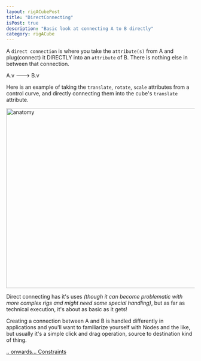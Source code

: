 ```yaml
---
layout: rigACubePost
title: "DirectConnecting"
isPost: true
description: "Basic look at connecting A to B directly"
category: rigACube
---
```


A `direct connection` is where you take the `attribute(s)` from A and
plug(connect) it DIRECTLY into an `attribute` of B. There is nothing 
else in between that connection.

A.v ---> B.v

Here is an example of taking the `translate`, `rotate`, `scale` attributes
from a control curve, and directly connecting them into the cube's `translate` 
attribute.

<img src="http://www.anim83d.com/images/examples/cube_directConnect.gif" width="640" height="480" alt="anatomy">

Direct connecting has it's uses *(though it can become problematic with more
complex rigs and might need some special handling)*, but as far as technical
execution, it's about as basic as it gets!

Creating a connection between A and B is handled differently in applications
and you'll want to familiarize yourself with Nodes and the like, but usually
it's a simple click and drag operation, source to destination kind of thing.

[.. onwards... Constraints](2019-09-13-constraints.md)
